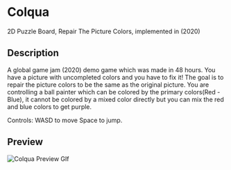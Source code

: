 # Colqua
 2D Puzzle Board, Repair The Picture Colors, implemented in (2020)
## Description
A global game jam (2020) demo game which was made in 48 hours.
You have a picture with uncompleted colors and you have to fix it! The goal is to repair the picture colors to be the same as the original picture. You are controlling a ball painter which can be colored by the primary colors(Red - Blue), it cannot be colored by a mixed color directly but you can mix the red and blue colors to get purple. 

Controls: WASD to move Space to jump.

## Preview
![Colqua Preview GIf](https://user-images.githubusercontent.com/110013767/181189407-1af2ab16-b4c5-4456-bb51-b317fe72d4a3.gif)
